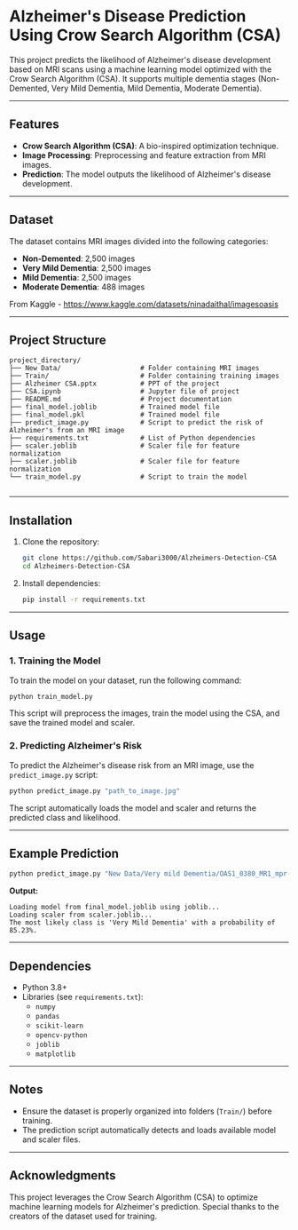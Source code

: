 
# Alzheimer's Disease Prediction Using Crow Search Algorithm (CSA)

This project predicts the likelihood of Alzheimer's disease development based on MRI scans using a machine learning model optimized with the Crow Search Algorithm (CSA). It supports multiple dementia stages (Non-Demented, Very Mild Dementia, Mild Dementia, Moderate Dementia).

---

## Features

- **Crow Search Algorithm (CSA)**: A bio-inspired optimization technique.
- **Image Processing**: Preprocessing and feature extraction from MRI images.
- **Prediction**: The model outputs the likelihood of Alzheimer's disease development.

---

## Dataset

The dataset contains MRI images divided into the following categories:
- **Non-Demented**: 2,500 images
- **Very Mild Dementia**: 2,500 images
- **Mild Dementia**: 2,500 images
- **Moderate Dementia**: 488 images

From Kaggle - https://www.kaggle.com/datasets/ninadaithal/imagesoasis

---

## Project Structure

```
project_directory/
├── New Data/                    # Folder containing MRI images
├── Train/                       # Folder containing training images
├── Alzheimer CSA.pptx           # PPT of the project
├── CSA.ipynb                    # Jupyter file of project
├── README.md                    # Project documentation
├── final_model.joblib           # Trained model file
├── final_model.pkl              # Trained model file
├── predict_image.py             # Script to predict the risk of Alzheimer's from an MRI image
├── requirements.txt             # List of Python dependencies
├── scaler.joblib                # Scaler file for feature normalization
├── scaler.joblib                # Scaler file for feature normalization
└── train_model.py               # Script to train the model


```

---

## Installation

1. Clone the repository:
    ```bash
    git clone https://github.com/Sabari3000/Alzheimers-Detection-CSA
    cd Alzheimers-Detection-CSA
    ```

2. Install dependencies:
    ```bash
    pip install -r requirements.txt
    ```

---

## Usage

### 1. Training the Model
To train the model on your dataset, run the following command:
```bash
python train_model.py
```
This script will preprocess the images, train the model using the CSA, and save the trained model and scaler.

### 2. Predicting Alzheimer's Risk
To predict the Alzheimer's disease risk from an MRI image, use the `predict_image.py` script:
```bash
python predict_image.py "path_to_image.jpg"
```
The script automatically loads the model and scaler and returns the predicted class and likelihood.

---

## Example Prediction

```bash
python predict_image.py "New Data/Very mild Dementia/OAS1_0380_MR1_mpr-4_149.jpg"
```

**Output:**
```
Loading model from final_model.joblib using joblib...
Loading scaler from scaler.joblib...
The most likely class is 'Very Mild Dementia' with a probability of 85.23%.
```

---

## Dependencies

- Python 3.8+
- Libraries (see `requirements.txt`):
    - `numpy`
    - `pandas`
    - `scikit-learn`
    - `opencv-python`
    - `joblib`
    - `matplotlib`

---

## Notes

- Ensure the dataset is properly organized into folders (`Train/`) before training.
- The prediction script automatically detects and loads available model and scaler files.

---

## Acknowledgments

This project leverages the Crow Search Algorithm (CSA) to optimize machine learning models for Alzheimer's prediction. Special thanks to the creators of the dataset used for training.
